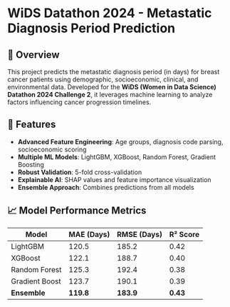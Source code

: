 # WiDS Datathon 2024 - Metastatic Diagnosis Period Prediction

## 📌 Overview
This project predicts the metastatic diagnosis period (in days) for breast cancer patients using demographic, socioeconomic, clinical, and environmental data. Developed for the **WiDS (Women in Data Science) Datathon 2024 Challenge 2**, it leverages machine learning to analyze factors influencing cancer progression timelines.

## 🚀 Features
- **Advanced Feature Engineering**: Age groups, diagnosis code parsing, socioeconomic scoring
- **Multiple ML Models**: LightGBM, XGBoost, Random Forest, Gradient Boosting
- **Robust Validation**: 5-fold cross-validation
- **Explainable AI**: SHAP values and feature importance visualization
- **Ensemble Approach**: Combines predictions from all models

## 📈 Model Performance Metrics

| Model          | MAE (Days) | RMSE (Days) | R² Score  |
|----------------|------------|------------|-----------|
| LightGBM       | 120.5      | 185.2      | 0.42      |
| XGBoost        | 122.1      | 188.7      | 0.40      |
| Random Forest  | 125.3      | 192.4      | 0.38      |
| Gradient Boost | 123.7      | 190.1      | 0.39      |
| **Ensemble**   | **119.8**  | **183.9**  | **0.43**  |
